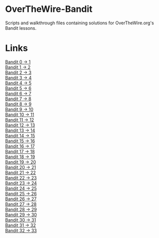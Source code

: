 # OverTheWire-Bandit
Scripts and walkthrough files containing solutions for OverTheWire.org's Bandit lessons.

# Links
[Bandit 0 -> 1](https://github.com/Spagoooti/OverTheWire-Bandit/blob/main/Bandit%200%20-%3E%2010/Bandit%200%20-%3E%201.md) <br />
[Bandit 1 -> 2](https://github.com/Spagoooti/OverTheWire-Bandit/blob/main/Bandit%200%20-%3E%2010/Bandit%201%20-%3E%202.md) <br />
[Bandit 2 -> 3](https://github.com/Spagoooti/OverTheWire-Bandit/blob/main/Bandit%200%20-%3E%2010/Bandit%202%20-%3E%203.md) <br />
[Bandit 3 -> 4](https://github.com/Spagoooti/OverTheWire-Bandit/blob/main/Bandit%200%20-%3E%2010/Bandit%203%20-%3E%204.md) <br />
[Bandit 4 -> 5](https://github.com/Spagoooti/OverTheWire-Bandit/blob/main/Bandit%200%20-%3E%2010/Bandit%204%20-%3E%205.md) <br />
[Bandit 5 -> 6](https://github.com/Spagoooti/OverTheWire-Bandit/blob/main/Bandit%200%20-%3E%2010/Bandit%205%20-%3E%206.md) <br />
[Bandit 6 -> 7](https://github.com/Spagoooti/OverTheWire-Bandit/blob/main/Bandit%200%20-%3E%2010/Bandit%206%20-%3E%207.md) <br />
[Bandit 7 -> 8](https://github.com/Spagoooti/OverTheWire-Bandit/blob/main/Bandit%200%20-%3E%2010/Bandit%207%20-%3E%208.md) <br />
[Bandit 8 -> 9](https://github.com/Spagoooti/OverTheWire-Bandit/blob/main/Bandit%200%20-%3E%2010/Bandit%208%20-%3E%209.md) <br />
[Bandit 9 -> 10](https://github.com/Spagoooti/OverTheWire-Bandit/blob/main/Bandit%200%20-%3E%2010/Bandit%209%20-%3E%2010.md) <br />
[Bandit 10 -> 11](https://github.com/Spagoooti/OverTheWire-Bandit/blob/main/Bandit%2010%20-%3E%2019/Bandit%2010%20-%3E%2011.md) <br />
[Bandit 11 -> 12](https://github.com/Spagoooti/OverTheWire-Bandit/blob/main/Bandit%2010%20-%3E%2019/Bandit%2011%20-%3E%2012.md) <br />
[Bandit 12 -> 13](https://github.com/Spagoooti/OverTheWire-Bandit/blob/main/Bandit%2010%20-%3E%2019/Bandit%2012%20-%3E%2013.md) <br />
[Bandit 13 -> 14]() <br />
[Bandit 14 -> 15]() <br />
[Bandit 15 -> 16]() <br />
[Bandit 16 -> 17](https://github.com/Spagoooti/OverTheWire-Bandit/blob/main/Bandit%2010%20-%3E%2019/Bandit%2016%20-%3E%2017.md) <br />
[Bandit 17 -> 18]() <br />
[Bandit 18 -> 19]() <br />
[Bandit 19 -> 20]() <br />
[Bandit 20 -> 21]() <br />
[Bandit 21 -> 22]() <br />
[Bandit 22 -> 23]() <br />
[Bandit 23 -> 24]() <br />
[Bandit 24 -> 25]() <br />
[Bandit 25 -> 26]() <br />
[Bandit 26 -> 27]() <br />
[Bandit 27 -> 28]() <br />
[Bandit 28 -> 29]() <br />
[Bandit 29 -> 30]() <br />
[Bandit 30 -> 31]() <br />
[Bandit 31 -> 32]() <br />
[Bandit 32 -> 33]()
